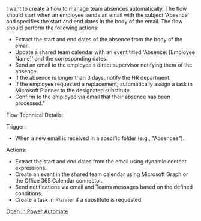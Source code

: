 I want to create a flow to manage team absences automatically. The flow should start when an employee sends an email with the subject 'Absence' and specifies the start and end dates in the body of the email. The flow should perform the following actions:

- Extract the start and end dates of the absence from the body of the email.
- Update a shared team calendar with an event titled 'Absence: [Employee Name]' and the corresponding dates.
- Send an email to the employee's direct supervisor notifying them of the absence.
- If the absence is longer than 3 days, notify the HR department.
- If the employee requested a replacement, automatically assign a task in Microsoft Planner to the designated substitute.
- Confirm to the employee via email that their absence has been processed."

Flow Technical Details:

Trigger:

- When a new email is received in a specific folder (e.g., "Absences").

Actions:

- Extract the start and end dates from the email using dynamic content expressions.
- Create an event in the shared team calendar using Microsoft Graph or the Office 365 Calendar connector.
- Send notifications via email and Teams messages based on the defined conditions.
- Create a task in Planner if a substitute is requested.

[Open in Power Automate](https://make.powerautomate.com/create/fromNaturalLanguage?prompt=I%20want%20to%20create%20a%20flow%20to%20manage%20team%20absences%20automatically.%20The%20flow%20should%20start%20when%20an%20employee%20sends%20an%20email%20with%20the%20subject%20%27Absence%27%20and%20specifies%20the%20start%20and%20end%20dates%20in%20the%20body%20of%20the%20email.%20The%20flow%20should%20perform%20the%20following%20actions%3A%20-%20Extract%20the%20start%20and%20end%20dates%20of%20the%20absence%20from%20the%20body%20of%20the%20email.%20-%20Update%20a%20shared%20team%20calendar%20with%20an%20event%20titled%20%27Absence%3A%20%5BEmployee%20Name%5D%27%20and%20the%20corresponding%20dates.%20-%20Send%20an%20email%20to%20the%20employee%27s%20direct%20supervisor%20notifying%20them%20of%20the%20absence.%20-%20If%20the%20absence%20is%20longer%20than%203%20days%2C%20notify%20the%20HR%20department.%20-%20If%20the%20employee%20requested%20a%20replacement%2C%20automatically%20assign%20a%20task%20in%20Microsoft%20Planner%20to%20the%20designated%20substitute.%20-%20Confirm%20to%20the%20employee%20via%20email%20that%20their%20absence%20has%20been%20processed.&from=Copilot&utm_source=PromptLibrary)
